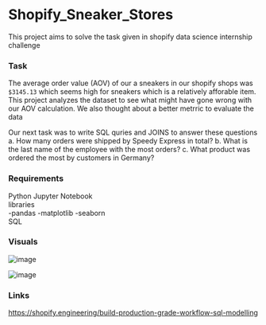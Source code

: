 # Shopify_Sneaker_Stores
This project aims to solve the task given in shopify data science internship challenge

### Task
The average order value (AOV) of our a sneakers in our shopify 
shops was `$3145.13` which seems high for sneakers which is a
relatively afforable item.  
This project analyzes the dataset to see what might have gone 
wrong with our AOV calculation.
We also thought about a better metrric to evaluate the data

Our next task was to write SQL quries and JOINS to answer these
questions
a. How many orders were shipped by Speedy Express in total?
b. What is the last name of the employee with the most orders?
c. What product was ordered the most by customers in Germany?

### Requirements 
Python Jupyter Notebook  
libraries  
-pandas
-matplotlib
-seaborn  
SQL

### Visuals
![image](https://user-images.githubusercontent.com/53828785/150247568-411fc88d-2bc5-416e-8f9e-8a344b4d4b76.png)

![image](https://user-images.githubusercontent.com/53828785/150247932-894f8ff1-86f1-464b-a5a4-782948ae565e.png)

### Links
https://shopify.engineering/build-production-grade-workflow-sql-modelling

